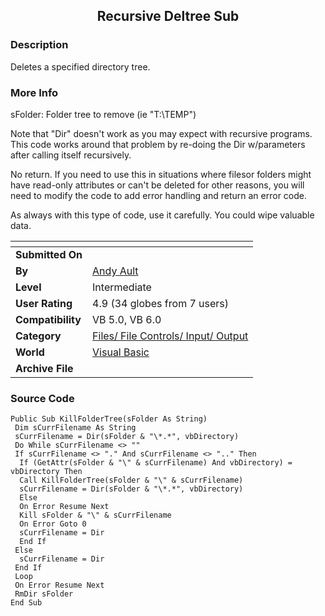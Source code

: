 ﻿<div align="center">

## Recursive Deltree Sub


</div>

### Description

Deletes a specified directory tree.
 
### More Info
 
sFolder: Folder tree to remove (ie "T:\TEMP")

Note that "Dir" doesn't work as you may expect with recursive programs. This code works around that problem by re-doing the Dir w/parameters after calling itself recursively.

No return. If you need to use this in situations where filesor folders might have read-only attributes or can't be deleted for other reasons, you will need to modify the code to add error handling and return an error code.

As always with this type of code, use it carefully. You could wipe valuable data.


<span>             |<span>
---                |---
**Submitted On**   |
**By**             |[Andy Ault](https://github.com/Planet-Source-Code/PSCIndex/blob/master/ByAuthor/andy-ault.md)
**Level**          |Intermediate
**User Rating**    |4.9 (34 globes from 7 users)
**Compatibility**  |VB 5\.0, VB 6\.0
**Category**       |[Files/ File Controls/ Input/ Output](https://github.com/Planet-Source-Code/PSCIndex/blob/master/ByCategory/files-file-controls-input-output__1-3.md)
**World**          |[Visual Basic](https://github.com/Planet-Source-Code/PSCIndex/blob/master/ByWorld/visual-basic.md)
**Archive File**   |[](https://github.com/Planet-Source-Code/andy-ault-recursive-deltree-sub__1-8092/archive/master.zip)





### Source Code

```
Public Sub KillFolderTree(sFolder As String)
 Dim sCurrFilename As String
 sCurrFilename = Dir(sFolder & "\*.*", vbDirectory)
 Do While sCurrFilename <> ""
 If sCurrFilename <> "." And sCurrFilename <> ".." Then
  If (GetAttr(sFolder & "\" & sCurrFilename) And vbDirectory) = vbDirectory Then
  Call KillFolderTree(sFolder & "\" & sCurrFilename)
  sCurrFilename = Dir(sFolder & "\*.*", vbDirectory)
  Else
  On Error Resume Next
  Kill sFolder & "\" & sCurrFilename
  On Error Goto 0
  sCurrFilename = Dir
  End If
 Else
  sCurrFilename = Dir
 End If
 Loop
 On Error Resume Next
 RmDir sFolder
End Sub
```

